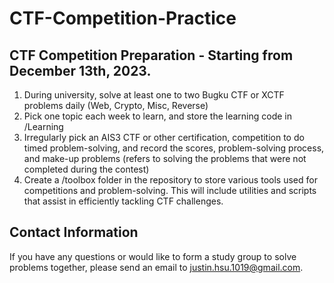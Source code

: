 # CTF-Competition-Practice

## CTF Competition Preparation - Starting from December 13th, 2023.
1. During university, solve at least one to two Bugku CTF or XCTF problems daily (Web, Crypto, Misc, Reverse)
2. Pick one topic each week to learn, and store the learning code in /Learning
3. Irregularly pick an AIS3 CTF or other certification, competition to do timed problem-solving, and record the scores, problem-solving process, and make-up problems (refers to solving the problems that were not completed during the contest)
4. Create a /toolbox folder in the repository to store various tools used for competitions and problem-solving. This will include utilities and scripts that assist in efficiently tackling CTF challenges.

## Contact Information
If you have any questions or would like to form a study group to solve problems together, please send an email to [justin.hsu.1019@gmail.com](mailto:justin.hsu.1019@gmail.com).
